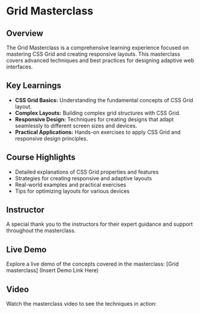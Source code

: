 # Grid Masterclass

## Overview

The Grid Masterclass is a comprehensive learning experience focused on mastering CSS Grid and creating responsive layouts. This masterclass covers advanced techniques and best practices for designing adaptive web interfaces.

## Key Learnings

- **CSS Grid Basics:** Understanding the fundamental concepts of CSS Grid layout.
- **Complex Layouts:** Building complex grid structures with CSS Grid.
- **Responsive Design:** Techniques for creating designs that adapt seamlessly to different screen sizes and devices.
- **Practical Applications:** Hands-on exercises to apply CSS Grid and responsive design principles.

## Course Highlights

- Detailed explanations of CSS Grid properties and features
- Strategies for creating responsive and adaptive layouts
- Real-world examples and practical exercises
- Tips for optimizing layouts for various devices

## Instructor

A special thank you to the instructors for their expert guidance and support throughout the masterclass.

## Live Demo

Explore a live demo of the concepts covered in the masterclass:
[Grid masterclass] (Insert Demo Link Here)

## Video

Watch the masterclass video to see the techniques in action:



